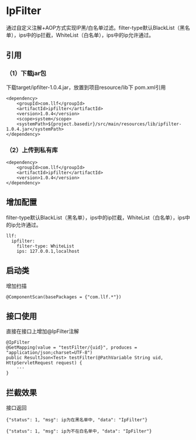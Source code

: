 # IpFilter

通过自定义注解+AOP方式实现IP黑/白名单过滤。filter-type默认BlackList（黑名单），ips中的ip拦截，WhiteList（白名单），ips中的ip允许通过。

## 引用

### （1）下载jar包
下载target/ipfilter-1.0.4.jar，放置到项目resource/lib下
pom.xml引用
```
<dependency>
    <groupId>com.llf</groupId>
    <artifactId>ipfilter</artifactId>
    <version>1.0.4</version>
    <scope>system</scope>
    <systemPath>${project.basedir}/src/main/resources/lib/ipfilter-1.0.4.jar</systemPath>
</dependency>
```

### （2）上传到私有库
```
<dependency>
    <groupId>com.llf</groupId>
    <artifactId>ipfilter</artifactId>
    <version>1.0.4</version>
</dependency>
```

## 增加配置
filter-type默认BlackList（黑名单），ips中的ip拦截，WhiteList（白名单），ips中的ip允许通过。
```
llf:
  ipfilter:
    filter-type: WhiteList
    ips: 127.0.0.1,localhost
```

## 启动类
增加扫描
```
@ComponentScan(basePackages = {"com.llf.*"})
```

## 接口使用
直接在接口上增加@IpFilter注解
```
@IpFilter
@GetMapping(value = "testFilter/{uid}", produces = "application/json;charset=UTF-8")
public ResultJson<Test> testFilter(@PathVariable String uid, HttpServletRequest request) {
    ···
}
```

## 拦截效果
接口返回
```
{"status": 1, "msg": ip为在黑名单中, "data": "IpFilter"}

{"status": 1, "msg": ip为不在白名单中, "data": "IpFilter"}

```

